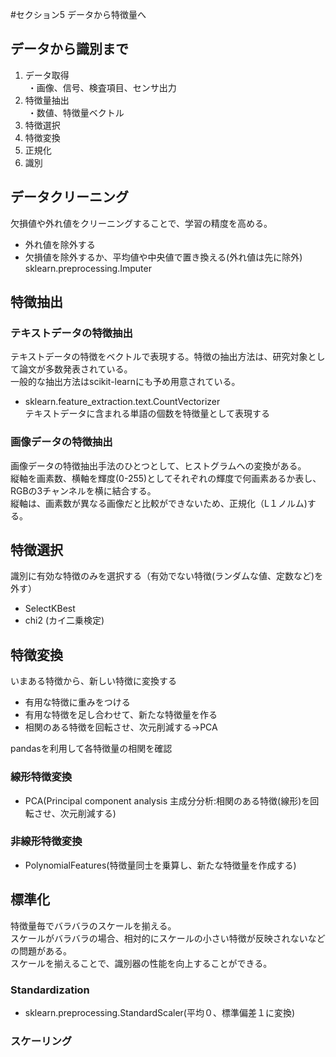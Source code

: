 #セクション5 データから特徴量へ

## データから識別まで
1. データ取得  
  ・画像、信号、検査項目、センサ出力
1. 特徴量抽出  
  ・数値、特徴量ベクトル
1. 特徴選択
1. 特徴変換
1. 正規化
1. 識別

## データクリーニング
欠損値や外れ値をクリーニングすることで、学習の精度を高める。
- 外れ値を除外する
- 欠損値を除外するか、平均値や中央値で置き換える(外れ値は先に除外)  
  sklearn.preprocessing.Imputer

## 特徴抽出
### テキストデータの特徴抽出
テキストデータの特徴をベクトルで表現する。特徴の抽出方法は、研究対象として論文が多数発表されている。  
一般的な抽出方法はscikit-learnにも予め用意されている。
- sklearn.feature_extraction.text.CountVectorizer  
  テキストデータに含まれる単語の個数を特徴量として表現する

###  画像データの特徴抽出
画像データの特徴抽出手法のひとつとして、ヒストグラムへの変換がある。  
縦軸を画素数、横軸を輝度(0-255)としてそれぞれの輝度で何画素あるか表し、RGBの3チャンネルを横に結合する。  
縦軸は、画素数が異なる画像だと比較ができないため、正規化（L１ノルム)する。

## 特徴選択
識別に有効な特徴のみを選択する（有効でない特徴(ランダムな値、定数など)を外す）
- SelectKBest
- chi2 (カイ二乗検定)

## 特徴変換
いまある特徴から、新しい特徴に変換する
* 有用な特徴に重みをつける
* 有用な特徴を足し合わせて、新たな特徴量を作る
* 相関のある特徴を回転させ、次元削減する→PCA

pandasを利用して各特徴量の相関を確認
### 線形特徴変換
- PCA(Principal component analysis 主成分分析:相関のある特徴(線形)を回転させ、次元削減する)

### 非線形特徴変換
- PolynomialFeatures(特徴量同士を乗算し、新たな特徴量を作成する)

## 標準化
特徴量毎でバラバラのスケールを揃える。  
スケールがバラバラの場合、相対的にスケールの小さい特徴が反映されないなどの問題がある。  
スケールを揃えることで、識別器の性能を向上することができる。  

### Standardization
- sklearn.preprocessing.StandardScaler(平均０、標準偏差１に変換)

### スケーリング
